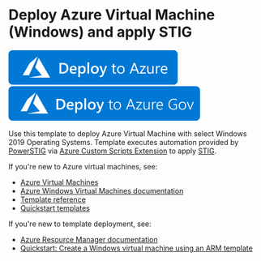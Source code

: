 # Deploy Azure Virtual Machine (Windows) and apply STIG

[![Deploy To Azure](https://raw.githubusercontent.com/Azure/azure-quickstart-templates/master/1-CONTRIBUTION-GUIDE/images/deploytoazure.svg?sanitize=true)](https://portal.azure.com/#create/Microsoft.Template/uri/https%3A%2F%2Fraw.githubusercontent.com%2Ferjenkin%2Fato-toolkit%2Fmaster%2Fstig%2Fwindows%2FmainTemplate.json/createUIDefinitionUri/https%3A%2F%2Fraw.githubusercontent.com%2Ferjenkin%2Fato-toolkit%2Fmaster%2Fstig%2Fwindows%2FcreateUiDefinition.json)
[![Deploy To Azure Gov](https://raw.githubusercontent.com/Azure/azure-quickstart-templates/master/1-CONTRIBUTION-GUIDE/images/deploytoazuregov.svg?sanitize=true)](https://portal.azure.us/#create/Microsoft.Template/uri/https%3A%2F%2Fraw.githubusercontent.com%2Ferjenkin%2Fato-toolkit%2Fmaster%2Fstig%2Fwindows%2FmainTemplate.json/createUIDefinitionUri/https%3A%2F%2Fraw.githubusercontent.com%2Ferjenkin%2Fato-toolkit%2Fmaster%2Fstig%2Fwindows%2FcreateUiDefinition.json)

Use this template to deploy Azure Virtual Machine with select Windows 2019 Operating Systems. Template executes automation provided by [PowerSTIG](https://github.com/microsoft/PowerStig) via [Azure Custom Scripts Extension](https://docs.microsoft.com/en-us/azure/virtual-machines/extensions/custom-script-windows) to apply [STIG](https://public.cyber.mil/stigs/).

If you're new to Azure virtual machines, see:

- [Azure Virtual Machines](https://azure.microsoft.com/services/virtual-machines/)
- [Azure Windows Virtual Machines documentation](https://docs.microsoft.com/azure/virtual-machines/windows/)
- [Template reference](https://docs.microsoft.com/azure/templates/microsoft.compute/allversions)
- [Quickstart templates](https://azure.microsoft.com/resources/templates/?resourceType=Microsoft.Compute&pageNumber=1&sort=Popular)

If you're new to template deployment, see:

- [Azure Resource Manager documentation](https://docs.microsoft.com/azure/azure-resource-manager/)
- [Quickstart: Create a Windows virtual machine using an ARM template](https://docs.microsoft.com/azure/virtual-machines/windows/quick-create-template)
